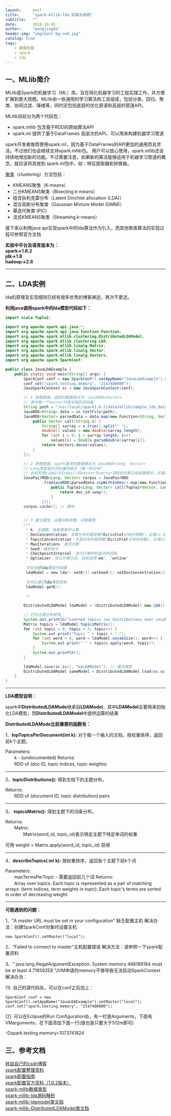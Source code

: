 ```yaml
---
layout:     post
title:      "spark-mllib-lda 实践与说明"
subtitle:   ""
date:       2016-10-01 
author:     "wengjingda"
header-img: "img/post-bg-rwd.jpg"
catalog: true
tags:
    - 数据挖掘
    - spark
    - lda
---
```



一、MLlib简介
---------

MLlib是Spark的机器学习（ML）库。旨在简化机器学习的工程实践工作，并方便扩展到更大规模。MLlib由一些通用的学习算法和工具组成，包括分类、回归、聚类、协同过滤、降维等，同时还包括底层的优化原语和高层的管道API。

MLllib目前分为两个代码包：

 - spark.mllib 包含基于RDD的原始算法API
 - spark.ml 提供了基于DataFrames 高层次的API，可以用来构建机器学习管道

spark开发者推荐使用spark.ml，因为基于DataFrames的API更加的通用而且灵活。不过他们也会继续支持spark.mllib包。 用户可以放心使用，spark.mllib还会持续地增加新的功能。不过需要注意，如果新的算法能够适用于机器学习管道的概念，就应该将其放到 spark.ml包中，如：特征提取器和转换器。

[聚类](http://spark.apache.org/docs/1.6.2/mllib-clustering.html)（clustering）方法包括：
 - KMEANS聚类（K-means）
 - 二分KMEANS聚类（Bisecting k-means）
 - 隐含狄利克雷分布（Latent Dirichlet allocation (LDA)）
 - 混合高斯分布聚类（Gaussian Mixture Model (GMM)）
 - 幂迭代聚类 (PIC)
 - 流式KMEANS聚类（Streaming k-means）

接下来以利用java api实现spark中的lda算法作为引入，而其他聚类算法的实现过程可参照官方文档

**实验中平台及语言版本为：**  
**spark->1.6.2**  
**jdk->1.8**  
**hadoop->2.6**  

-------------------


二、LDA实例
---------

lda的原理及实现细则已经有很多优秀的博客阐述，再次不累述。

**利用java调用spark中的lda模型代码如下：**

``` java
import scala.Tuple2;

import org.apache.spark.api.java.*;
import org.apache.spark.api.java.function.Function;
import org.apache.spark.mllib.clustering.DistributedLDAModel;
import org.apache.spark.mllib.clustering.LDA;
import org.apache.spark.mllib.linalg.Matrix;
import org.apache.spark.mllib.linalg.Vector;
import org.apache.spark.mllib.linalg.Vectors;
import org.apache.spark.SparkConf;

public class JavaLDAExample {
	public static void main(String[] args) {
		SparkConf conf = new SparkConf().setAppName("JavaLdaExample").setMaster("local");
		conf.set("spark.testing.memory", "2147480000");
		JavaSparkContext sc = new JavaSparkContext(conf);

		// 1 加载数据，返回的数据格式为：JavaRDD<Vector>
		// 其中每一个Vector代表文档的词向量
		String path = "/usr/local/spark1.6.2/data/mllib/sample_lda_data.txt";
		JavaRDD<String> data = sc.textFile(path);
		JavaRDD<Vector> parsedData = data.map(new Function<String, Vector>() {
			public Vector call(String s) {
				String[] sarray = s.trim().split(" ");
				double[] values = new double[sarray.length];
				for (int i = 0; i < sarray.length; i++)
					values[i] = Double.parseDouble(sarray[i]);
				return Vectors.dense(values);
			}
		});

		// 2 转换数据，spark要求的数据格式为 JavaRDD<long, Vector>
		// Long类型指代词向量的索引（唯一标识号）
		// 此处利用zipWithIndex()将vector与vector在RDD的索引组成键值对，并通过swap()调转索引及词向量
		JavaPairRDD<Long, Vector> corpus = JavaPairRDD
				.fromJavaRDD(parsedData.zipWithIndex().map(new Function<Tuple2<Vector, Long>, Tuple2<Long, Vector>>() {
					public Tuple2<Long, Vector> call(Tuple2<Vector, Long> doc_id) {
						return doc_id.swap();
					}
				}));
		corpus.cache(); // 缓存

		
		// 3 建立模型，设置训练参数，训练模型
		/**
		 * k: 主题数，或者聚类中心数 
		 * DocConcentration：文章分布的超参数(Dirichlet分布的参数)，必需>1.0
		 * TopicConcentration：主题分布的超参数(Dirichlet分布的参数)，必需>1.0 
		 * MaxIterations：迭代次数
		 * Seed：随机种子 
		 * CheckpointInterval：迭代计算时检查点的间隔
		 * Optimizer：优化计算方法，目前支持"em", "online"
		 
		 可在创建lda模型时创建
		 ldaModel = new lda().setK(5).setSeed(5).setDocConcentration(5);
		 
		 也可以通过lda模型获取
		 ldaModel.getK();
		 
		 */

		DistributedLDAModel ldaModel = (DistributedLDAModel) new LDA().setK(3).run(corpus);

		// 打印主题分布矩阵
		System.out.println("Learned topics (as distributions over vocab of " + ldaModel.vocabSize() + " words):");
		Matrix topics = ldaModel.topicsMatrix();
		for (int topic = 0; topic < 3; topic++) {
			System.out.print("Topic " + topic + ":");
			for (int word = 0; word < ldaModel.vocabSize(); word++) {
				System.out.print(" " + topics.apply(word, topic));
			}
			System.out.println();
		}

		ldaModel.save(sc.sc(), "myLDAModel"); // 缓存模型
		DistributedLDAModel sameModel = DistributedLDAModel.load(sc.sc(), "myLDAModel"); // 读取模型
	}
}
```

---
**LDA模型说明：**

spark中**DistributedLDAMode**继承自**LDAModel**，其中**LDAModel**主要用来初始化LDA模型，而**DistributedLDAModel**中提供运算的结果

**DistributedLDAMode比较重要的函数有：**

1、**topTopicsPerDocument(int k):**
对于每一个输入的文档，按权重排序，返回前k个主题。

Parameters:  
　　k - (undocumented)
Returns:  
　　RDD of (doc ID, topic indices, topic weights)

---
2、**topicDistributions():**
得到文档下的主题分布。

Returns:  
　　RDD of (document ID, topic distribution) pairs

---
3、 	**topicsMatrix():**
得到主题下的词条分布。

Returns:  
　　Matrix:  
　　　　Matrix(word_id, topic_id)表示特定主题下特定单词的权重

可用 weight = Matrix.apply(word_id, topic_id) 获得

 ---
 4、**describeTopics( int k):**
 按权重排序，返回各个主题下前k个词
 
Parameters:  
 　　maxTermsPerTopic - 需要返回前几个词
Returns:  
　　Array over topics. Each topic is represented as a pair of matching arrays: (term indices, term weights in topic). Each topic's terms are sorted in order of decreasing weight.

---
**可能遇到的问题：**

1、"A master URL must be set in your configuration" 缺乏配置主机
解决办法：创建SparkConf对象时设置主机 

```
new SparkConf().setMaster("local");
```

2、"Failed to connect to master"主机配置错误
解决方法：请参照一下spark配置资料

3、" java.lang.IllegalArgumentException: System memory 468189184 must be at least 4.718592E8 "JVM申请的memory不够导致无法启动SparkContext
解决办法：

(1). 自己的源代码处，可以在conf之后加上：

    SparkConf conf = new SparkConf().setAppName("JavaLDAExample").setMaster("local");
	conf.set("spark.testing.memory", "2147480000");

(2). 可以在Eclipse的Run Configuration处，有一栏是Arguments，下面有VMarguments，在下面添加下面一行(值也是只要大于512m即可)

-Dspark.testing.memory=1073741824

三、参考文档
-------

[转自自己的csdn博客](http://blog.csdn.net/csdn595075652/article/details/52718467)   
[spark配置整理资料](http://blog.csdn.net/baiyangfu_love/article/details/40537087)  
[spark配置指南](http://www.open-open.com/lib/view/open1418265814995.html)  
[spark配置官方资料（1.6.2版本）](http://spark.apache.org/docs/1.6.2/configuration.html)  
[spark-mllib数据类型](http://www.itnose.net/detail/6431042.html)  
[spark-mllib-lda源码解析](http://blog.csdn.net/sunbow0/article/details/47662603)  
[spark-mllib-ldamodel类文档](http://spark.apache.org/docs/1.6.2/api/java/org/apache/spark/mllib/clustering/LDA.html)  
[spark-mllib-DistributedLDAModel类文档](http://spark.apache.org/docs/1.6.2/api/java/org/apache/spark/mllib/clustering/DistributedLDAModel.html#topicsMatrix%28%29)  

